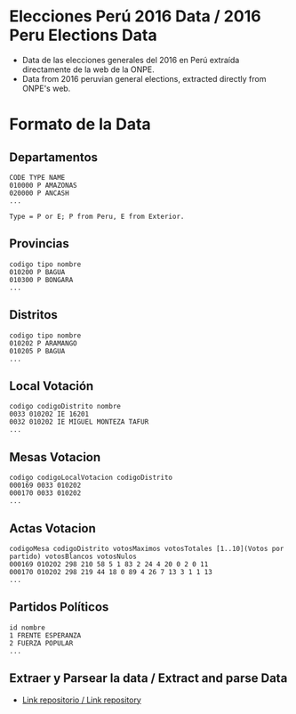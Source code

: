 # Elecciones Perú 2016 Data / 2016 Peru Elections Data
 - Data de las elecciones generales del 2016 en Perú extraída directamente de la web de la ONPE.
 - Data from 2016 peruvian general elections, extracted directly from ONPE's web.
 
# Formato de la Data
Departamentos
-------------
```
CODE TYPE NAME
010000 P AMAZONAS
020000 P ANCASH
...

Type = P or E; P from Peru, E from Exterior.
```
Provincias
----------
```
codigo tipo nombre
010200 P BAGUA
010300 P BONGARA
...
```
Distritos
----------
```
codigo tipo nombre
010202 P ARAMANGO
010205 P BAGUA
...
```
Local Votación
--------------
```
codigo codigoDistrito nombre
0033 010202 IE 16201
0032 010202 IE MIGUEL MONTEZA TAFUR
...
```
Mesas Votacion
--------------
```
codigo codigoLocalVotacion codigoDistrito
000169 0033 010202
000170 0033 010202
...
```
Actas Votacion
--------------
```
codigoMesa codigoDistrito votosMaximos votosTotales [1..10](Votos por partido) votosBlancos votosNulos
000169 010202 298 210 58 5 1 83 2 24 4 20 0 2 0 11
000170 010202 298 219 44 18 0 89 4 26 7 13 3 1 1 13
...
```
Partidos Políticos
--------------
```
id nombre
1 FRENTE ESPERANZA
2 FUERZA POPULAR
...
```


Extraer y Parsear la data / Extract and parse Data
--------------------------------------------------
 - [Link repositorio / Link repository](https://github.com/anpicasso/extractParseDataONPE)
